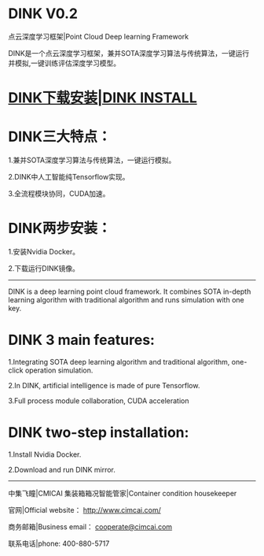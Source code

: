 # DINK V0.2
点云深度学习框架|Point Cloud Deep learning Framework

DINK是一个点云深度学习框架，兼并SOTA深度学习算法与传统算法，一键运行并模拟,一键训练评估深度学习模型。

# [DINK下载安装|DINK INSTALL](https://github.com/CMICAI/DINK/wiki/HOME)

# DINK三大特点：

1.兼并SOTA深度学习算法与传统算法，一键运行模拟。

2.DINK中人工智能纯Tensorflow实现。
  
3.全流程模块协同，CUDA加速。

# DINK两步安装：

1.安装Nvidia Docker。

2.下载运行DINK镜像。

***

DINK is a deep learning point cloud framework. It combines SOTA in-depth learning algorithm with traditional algorithm and runs simulation with one key.


# DINK 3 main features:

1.Integrating SOTA deep learning algorithm and traditional algorithm, one-click operation simulation.

2.In DINK, artificial intelligence is made of pure Tensorflow.
  
3.Full process module collaboration, CUDA acceleration

# DINK two-step installation:

1.Install Nvidia Docker.

2.Download and run DINK mirror.

***
中集飞瞳|CMICAI
集装箱箱况智能管家|Container condition housekeeper

官网|Official website： http://www.cimcai.com/

商务邮箱|Business email： cooperate@cimcai.com

联系电话|phone: 400-880-5717

